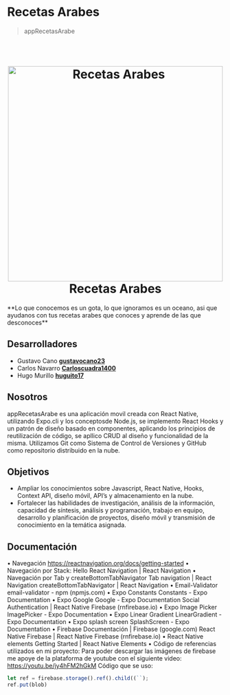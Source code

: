 # Recetas Arabes
> appRecetasArabe

<h1 align="center">
  <br>
  <a href="https://github.com/DevelopGroup-RecetasArabe/appRecetasArabe"><img src="https://i.pinimg.com/564x/53/f5/18/53f5185ac2c4275ef53daa3a05158e06.jpg" alt="Recetas Arabes" width="500"></a>
  <br>
  Recetas Arabes
  <br>
</h1>
 **Lo que conocemos es un gota, lo que ignoramos es un oceano, asi que ayudanos con tus recetas arabes que conoces y aprende de las que desconoces**
<br>

## Desarrolladores
 - Gustavo Cano **[gustavocano23](https://github.com/gustavocano23)**
 - Carlos Navarro **[Carloscuadra1400](https://github.com/Carloscuadra1400)**
 - Hugo Murillo **[huguito17](https://github.com/huguito17)**
<a>
  
## Nosotros
appRecetasArabe es una aplicación movil creada con React Native, utilizando Expo.cli y los conceptosde Node.js, se implemento React Hooks y un patrón de diseño basado en componentes, aplicando los principios de reutilización de código, se apllico CRUD al diseño y funcionalidad de la misma. Utilizamos Git como Sistema de Control de Versiones y GitHub como repositorio distribuido en la nube.
  ## Objetivos
  - Ampliar los conocimientos sobre Javascript, React Native, Hooks, Context API, diseño móvil, API’s y almacenamiento en la nube.
  - Fortalecer las habilidades de investigación, análisis de la información, capacidad de síntesis, análisis y programación, trabajo en equipo, desarrollo y planificación de proyectos, diseño móvil y transmisión de conocimiento en la temática asignada.
  
  ## Documentación
  •	Navegación
https://reactnavigation.org/docs/getting-started
•	Navegación por Stack:
Hello React Navigation | React Navigation
•	Navegación por Tab y createBottomTabNavigator
Tab navigation | React Navigation
createBottomTabNavigator | React Navigation
•	Email-Validator
email-validator - npm (npmjs.com)
•	Expo Constants
Constants - Expo Documentation
•	Expo Google
Google - Expo Documentation
Social Authentication | React Native Firebase (rnfirebase.io)
•	Expo Image Picker
ImagePicker - Expo Documentation
•	Expo Linear Gradient
LinearGradient - Expo Documentation
•	Expo splash screen
SplashScreen - Expo Documentation
•	Firebase
Documentación  |  Firebase (google.com)
React Native Firebase | React Native Firebase (rnfirebase.io)
•	React Native elements
Getting Started | React Native Elements
•	Código de referencias utilizados en mi proyecto:
Para poder descargar las imágenes de firebase me apoye de la plataforma de youtube con el siguiente video:
https://youtu.be/jy4hFM2hGkM
Código que se uso:
```js
let ref = firebase.storage().ref().child((``);
ref.put(blob)
```
